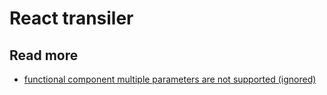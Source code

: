 # React transiler



## Read more
- [functional component multiple parameters are not supported (ignored)](https://stackoverflow.com/a/51231771/5463235)